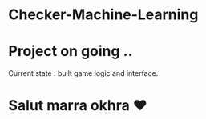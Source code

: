 # Checker-Machine-Learning

 # Project on going ..
 Current state : built game logic and interface.
# Salut marra okhra ❤
